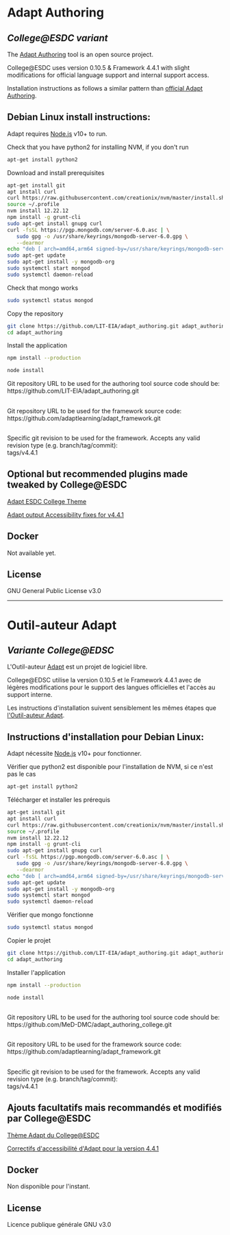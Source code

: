 # Adapt Authoring
## _College@ESDC variant_

The [Adapt Authoring](https://github.com/adaptlearning/adapt_authoring) tool is an open source project. 

College@ESDC uses version 0.10.5 & Framework 4.4.1 with slight modifications for official language support and internal support access.

Installation instructions as follows a similar pattern than [official Adapt Authoring](https://github.com/adaptlearning/adapt_authoring).

## Debian Linux install instructions:

Adapt requires [Node.js](https://nodejs.org/) v10+ to run.

Check that you have python2 for installing NVM, if you don't run
```sh
apt-get install python2
```

Download and install prerequisites

```sh
apt-get install git
apt install curl
curl https://raw.githubusercontent.com/creationix/nvm/master/install.sh | bash
source ~/.profile
nvm install 12.22.12
npm install -g grunt-cli
sudo apt-get install gnupg curl
curl -fsSL https://pgp.mongodb.com/server-6.0.asc | \
   sudo gpg -o /usr/share/keyrings/mongodb-server-6.0.gpg \
   --dearmor
echo "deb [ arch=amd64,arm64 signed-by=/usr/share/keyrings/mongodb-server-6.0.gpg ] https://repo.mongodb.org/apt/ubuntu jammy/mongodb-org/6.0 multiverse" | sudo tee /etc/apt/sources.list.d/mongodb-org-6.0.list
sudo apt-get update
sudo apt-get install -y mongodb-org
sudo systemctl start mongod
sudo systemctl daemon-reload
```

Check that mongo works
```sh
sudo systemctl status mongod
```

Copy the repository
```sh
git clone https://github.com/LIT-EIA/adapt_authoring.git adapt_authoring
cd adapt_authoring
```
Install the application
```sh
npm install --production
```
```sh
node install
```

Git repository URL to be used for the authoring tool source code should be: <br>
https://<span></span>github.com/LIT-EIA/adapt_authoring.git <br>
##
Git repository URL to be used for the framework source code:  <br>
https://<span></span>github.com/adaptlearning/adapt_framework.git <br>
##
Specific git revision to be used for the framework. Accepts any valid revision type (e.g. branch/tag/commit): <br>
tags/v4.4.1 <br>



## Optional but recommended plugins made tweaked by College@ESDC

[Adapt ESDC College Theme](https://github.com/LIT-EIA/adapt-esdc-college-theme)

[Adapt output Accessibility fixes for v4.4.1](https://github.com/LIT-EIA/Adapt-accessibilityfixes)

## Docker

Not available yet.


## License
GNU General Public License v3.0

************************************************

# Outil-auteur Adapt
## _Variante College@EDSC_

L'Outil-auteur [Adapt](https://github.com/adaptlearning/adapt_authoring) est un projet de logiciel libre.

College@EDSC utilise la version 0.10.5 et le Framework 4.4.1 avec de légères modifications pour le support des langues officielles et l'accès au support interne.

Les instructions d'installation suivent sensiblement les mêmes étapes que [l'Outil-auteur Adapt](https://github.com/adaptlearning/adapt_authoring).

## Instructions d'installation pour Debian Linux:

Adapt nécessite [Node.js](https://nodejs.org/) v10+ pour fonctionner.

Vérifier que python2 est disponible pour l'installation de NVM, si ce n'est pas le cas
```sh
apt-get install python2
```

Télécharger et installer les prérequis
```sh
apt-get install git
apt install curl
curl https://raw.githubusercontent.com/creationix/nvm/master/install.sh | bash
source ~/.profile
nvm install 12.22.12
npm install -g grunt-cli
sudo apt-get install gnupg curl
curl -fsSL https://pgp.mongodb.com/server-6.0.asc | \
   sudo gpg -o /usr/share/keyrings/mongodb-server-6.0.gpg \
   --dearmor
echo "deb [ arch=amd64,arm64 signed-by=/usr/share/keyrings/mongodb-server-6.0.gpg ] https://repo.mongodb.org/apt/ubuntu jammy/mongodb-org/6.0 multiverse" | sudo tee /etc/apt/sources.list.d/mongodb-org-6.0.list
sudo apt-get update
sudo apt-get install -y mongodb-org
sudo systemctl start mongod
sudo systemctl daemon-reload
```

Vérifier que mongo fonctionne
```sh
sudo systemctl status mongod
```

Copier le projet
```sh
git clone https://github.com/LIT-EIA/adapt_authoring.git adapt_authoring
cd adapt_authoring
```
Installer l'application
```sh
npm install --production
```
```sh
node install
```
##
Git repository URL to be used for the authoring tool source code should be: <br>
https://<span></span>github.com/MeD-DMC/adapt_authoring_college.git <br>
##
Git repository URL to be used for the framework source code:  <br>
https://<span></span>github.com/adaptlearning/adapt_framework.git <br>
##
Specific git revision to be used for the framework. Accepts any valid revision type (e.g. branch/tag/commit): <br>
tags/v4.4.1 <br>


## Ajouts facultatifs mais recommandés et modifiés par College@ESDC

[Thème Adapt du College@ESDC](https://github.com/LIT-EIA/adapt-esdc-college-theme)

[Correctifs d'accessibilité d'Adapt pour la version 4.4.1](https://github.com/LIT_EIA/Adapt-accessibilityfixes)

## Docker

Non disponible pour l'instant.


## License
Licence publique générale GNU v3.0
